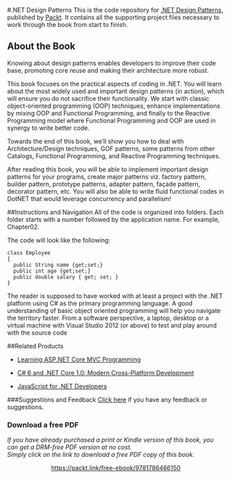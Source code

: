 #.NET Design Patterns
This is the code repository for [.NET Design Patterns](https://www.packtpub.com/application-development/net-design-patterns?utm_source=github&utm_medium=repository&utm_campaign=9781786466150), published by [Packt](https://www.packtpub.com/?utm_source=github). It contains all the supporting project files necessary to work through the book from start to finish.
## About the Book
Knowing about design patterns enables developers to improve their code base, promoting core reuse and making their architecture more robust.

This book focuses on the practical aspects of coding in .NET. You will learn about the most widely used and important design patterns (in action), which will ensure you do not sacrifice their functionality. We start with classic object-oriented programming (OOP) techniques, enhance implementations by mixing OOP and Functional Programming, and finally to the Reactive Programming model where Functional Programming and OOP are used in synergy to write better code.

Towards the end of this book, we’ll show you how to deal with Architecture/Design techniques, GOF patterns, some patterns from other Catalogs, Functional Programming, and Reactive Programming techniques.

After reading this book, you will be able to implement important design patterns for your programs, create major patterns viz. factory pattern, builder pattern, prototype patterns, adapter pattern, façade pattern, decorator pattern, etc. You will also be able to write fluid functional codes in DotNET that would leverage concurrency and parallelism!

##Instructions and Navigation
All of the code is organized into folders. Each folder starts with a number followed by the application name. For example, Chapter02.



The code will look like the following:
```
class Employee
{
  public String name {get;set;}
  public int age {get;set;}
  public double salary { get; set; }
}
```

The reader is supposed to have worked with at least a project with the .NET platform using C# as the primary programming language. A good understanding of basic object oriented programming will help you navigate the territory faster. From a software perspective, a laptop, desktop or a virtual machine with Visual Studio 2012 (or above) to test and play around with the source code

##Related Products
* [Learning ASP.NET Core MVC Programming](https://www.packtpub.com/application-development/learning-aspnet-core-mvc-programming?utm_source=github&utm_medium=repository&utm_campaign=9781786463838)

* [C# 6 and .NET Core 1.0: Modern Cross-Platform Development](https://www.packtpub.com/application-development/c-6-and-net-core-10?utm_source=github&utm_medium=repository&utm_campaign=9781785285691)

* [JavaScript for .NET Developers](https://www.packtpub.com/application-development/javascript-net-developers?utm_source=Github&utm_medium=repository&utm_campaign=9781785886461)

###Suggestions and Feedback
[Click here](https://docs.google.com/forms/d/e/1FAIpQLSe5qwunkGf6PUvzPirPDtuy1Du5Rlzew23UBp2S-P3wB-GcwQ/viewform) if you have any feedback or suggestions.
### Download a free PDF

 <i>If you have already purchased a print or Kindle version of this book, you can get a DRM-free PDF version at no cost.<br>Simply click on the link to download a free PDF copy of this book.</i>
<p align="center"> <a href="https://packt.link/free-ebook/9781786466150">https://packt.link/free-ebook/9781786466150 </a> </p>